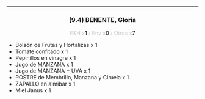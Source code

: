<hr style='border:1px solid rgb(200,200,200)'>
<div style='page-break-inside: avoid'>

<div style='text-align:center'>

<h3> (9.4) BENENTE, <span class='grey'>Gloria</span></h3>

<p  style='color:rgb(200,200,200)'>F&H x<span  style='color:black'>1</span> / Env x<span  style='color:black'>0</span> / Otros x<span  style='color:black'>7</span></p>
</div>

<ul>
<li class='li-horizontal'> Bolsón de Frutas y Hortalizas x 1</li>
<li class='li-horizontal'> Tomate confitado x 1</li>
<li class='li-horizontal'> Pepinillos en vinagre x 1</li>
<li class='li-horizontal'> Jugo de MANZANA x 1</li>
<li class='li-horizontal'> Jugo de MANZANA + UVA x 1</li>
<li class='li-horizontal'> POSTRE de Membrillo, Manzana y Ciruela x 1</li>
<li class='li-horizontal'> ZAPALLO en almibar x 1</li>
<li class='li-horizontal'> Miel Janus x 1</li>
</ul>
</div>

